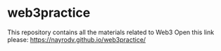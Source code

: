 # web3practice
This repository contains all the materials related to Web3
Open this link please: https://nayrodv.github.io/web3practice/
